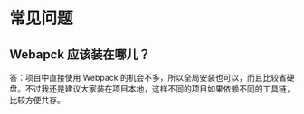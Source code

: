 常见问题
========

Webapck 应该装在哪儿？
--------

答：项目中直接使用 Webpack 的机会不多，所以全局安装也可以，而且比较省硬盘。不过我还是建议大家装在项目本地，这样不同的项目如果依赖不同的工具链，比较方便共存。

